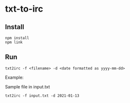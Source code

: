 # txt-to-irc

## Install

```
npm install
npm link
```


## Run

```
txt2irc -f <filename> -d <date formatted as yyyy-mm-dd>
```

Example:

Sample file in input.txt

```
txt2irc -f input.txt -d 2021-01-13
```
